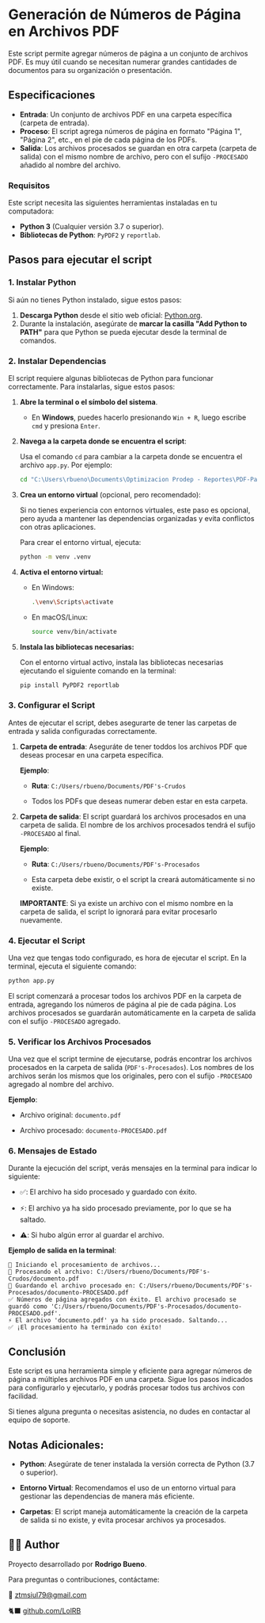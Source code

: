 # **Generación de Números de Página en Archivos PDF**

Este script permite agregar números de página a un conjunto de archivos PDF. Es muy útil cuando se necesitan numerar grandes cantidades de documentos para su organización o presentación.

## **Especificaciones**

- **Entrada**: Un conjunto de archivos PDF en una carpeta específica (carpeta de entrada).
- **Proceso**: El script agrega números de página en formato "Página 1", "Página 2", etc., en el pie de cada página de los PDFs.
- **Salida**: Los archivos procesados se guardan en otra carpeta (carpeta de salida) con el mismo nombre de archivo, pero con el sufijo `-PROCESADO` añadido al nombre del archivo.

### **Requisitos**

Este script necesita las siguientes herramientas instaladas en tu computadora:

- **Python 3** (Cualquier versión 3.7 o superior).
- **Bibliotecas de Python**: `PyPDF2` y `reportlab`.

## **Pasos para ejecutar el script**

### 1. **Instalar Python**

Si aún no tienes Python instalado, sigue estos pasos:

1. **Descarga Python** desde el sitio web oficial: [Python.org](https://www.python.org/downloads/).
2. Durante la instalación, asegúrate de **marcar la casilla "Add Python to PATH"** para que Python se pueda ejecutar desde la terminal de comandos.

### 2. **Instalar Dependencias**

El script requiere algunas bibliotecas de Python para funcionar correctamente. Para instalarlas, sigue estos pasos:

1. **Abre la terminal o el símbolo del sistema**.
   - En **Windows**, puedes hacerlo presionando `Win + R`, luego escribe `cmd` y presiona `Enter`.
   
2. **Navega a la carpeta donde se encuentra el script**:
   
   Usa el comando `cd` para cambiar a la carpeta donde se encuentra el archivo `app.py`. Por ejemplo:

    ```bash
   cd "C:\Users\rbueno\Documents\Optimizacion Prodep - Reportes\PDF-Page-Edit"
    ```

3. **Crea un entorno virtual** (opcional, pero recomendado):

    Si no tienes experiencia con entornos virtuales, este paso es opcional, pero ayuda a mantener las dependencias organizadas y evita conflictos con otras aplicaciones.

    Para crear el entorno virtual, ejecuta:

    ```bash
    python -m venv .venv
    ```

4. **Activa el entorno virtual:**

    - En Windows:

        ```bash
        .\venv\Scripts\activate
        ```
        
    - En macOS/Linux:

        ```bash
        source venv/bin/activate
        ```

5. **Instala las bibliotecas necesarias:**

    Con el entorno virtual activo, instala las bibliotecas necesarias ejecutando el siguiente comando en la terminal:

    ```bash
    pip install PyPDF2 reportlab
    ```

### 3. **Configurar el Script**

Antes de ejecutar el script, debes asegurarte de tener las carpetas de entrada y salida configuradas correctamente.

1. **Carpeta de entrada**: Aseguráte de tener toddos los archivos PDF que deseas procesar en una carpeta específica.

    **Ejemplo**:

    - **Ruta**: `C:/Users/rbueno/Documents/PDF's-Crudos`

    - Todos los PDFs que deseas numerar deben estar en esta carpeta.

2. **Carpeta de salida**: El script guardará los archivos procesados en una carpeta de salida. El nombre de los archivos procesados tendrá el sufijo `-PROCESADO` al final.

    **Ejemplo**:

    - **Ruta**: `C:/Users/rbueno/Documents/PDF's-Procesados`

    - Esta carpeta debe existir, o el script la creará automáticamente si no existe.

    **IMPORTANTE**: Si ya existe un archivo con el mismo nombre en la carpeta de salida, el script lo ignorará para evitar procesarlo nuevamente.

### **4. Ejecutar el Script**

Una vez que tengas todo configurado, es hora de ejecutar el script. En la terminal, ejecuta el siguiente comando:

```bash
python app.py
```

El script comenzará a procesar todos los archivos PDF en la carpeta de entrada, agregando los números de página al pie de cada página. Los archivos procesados se guardarán automáticamente en la carpeta de salida con el sufijo `-PROCESADO` agregado.

### **5. Verificar los Archivos Procesados**

Una vez que el script termine de ejecutarse, podrás encontrar los archivos procesados en la carpeta de salida (`PDF's-Procesados`). Los nombres de los archivos serán los mismos que los originales, pero con el sufijo `-PROCESADO` agregado al nombre del archivo.

**Ejemplo**:

- Archivo original: `documento.pdf`

- Archivo procesado: `documento-PROCESADO.pdf`

### **6. Mensajes de Estado**

Durante la ejecución del script, verás mensajes en la terminal para indicar lo siguiente:

- ✅: El archivo ha sido procesado y guardado con éxito.

- ⚡: El archivo ya ha sido procesado previamente, por lo que se ha saltado.

- ⚠️: Si hubo algún error al guardar el archivo.

**Ejemplo de salida en la terminal**:

```
🔄 Iniciando el procesamiento de archivos...
📄 Procesando el archivo: C:/Users/rbueno/Documents/PDF's-Crudos/documento.pdf
💾 Guardando el archivo procesado en: C:/Users/rbueno/Documents/PDF's-Procesados/documento-PROCESADO.pdf
✅ Números de página agregados con éxito. El archivo procesado se guardó como 'C:/Users/rbueno/Documents/PDF's-Procesados/documento-PROCESADO.pdf'.
⚡ El archivo 'documento.pdf' ya ha sido procesado. Saltando...
✅ ¡El procesamiento ha terminado con éxito!
```

## Conclusión
Este script es una herramienta simple y eficiente para agregar números de página a múltiples archivos PDF en una carpeta. Sigue los pasos indicados para configurarlo y ejecutarlo, y podrás procesar todos tus archivos con facilidad.

Si tienes alguna pregunta o necesitas asistencia, no dudes en contactar al equipo de soporte.

## Notas Adicionales:

- **Python**: Asegúrate de tener instalada la versión correcta de Python (3.7 o superior).

- **Entorno Virtual**: Recomendamos el uso de un entorno virtual para gestionar las dependencias de manera más eficiente.

- **Carpetas**: El script maneja automáticamente la creación de la carpeta de salida si no existe, y evita procesar archivos ya procesados.

## 🧑‍💻 Author

Proyecto desarrollado por **Rodrigo Bueno**.  

Para preguntas o contribuciones, contáctame:

📧 [ztmsiul79@gmail.com](mailto:ztmsiul79@gmail.com)  

🐈‍⬛ [github.com/LolRB](https://github.com/LolRB)